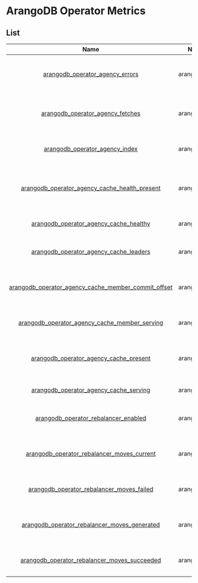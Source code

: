 # ArangoDB Operator Metrics

## List

|                                                      Name                                                       |     Namespace     |    Group     |  Type   | Description                                        |
|:---------------------------------------------------------------------------------------------------------------:|:-----------------:|:------------:|:-------:|:---------------------------------------------------|
|                     [arangodb_operator_agency_errors](./arangodb_operator_agency_errors.md)                     | arangodb_operator |    agency    | Counter | Current count of agency cache fetch errors         |
|                    [arangodb_operator_agency_fetches](./arangodb_operator_agency_fetches.md)                    | arangodb_operator |    agency    | Counter | Current count of agency cache fetches              |
|                      [arangodb_operator_agency_index](./arangodb_operator_agency_index.md)                      | arangodb_operator |    agency    |  Gauge  | Current index of the agency cache                  |
|       [arangodb_operator_agency_cache_health_present](./arangodb_operator_agency_cache_health_present.md)       | arangodb_operator | agency_cache |  Gauge  | Determines if local agency cache health is present |
|              [arangodb_operator_agency_cache_healthy](./arangodb_operator_agency_cache_healthy.md)              | arangodb_operator | agency_cache |  Gauge  | Determines if agency is healthy                    |
|              [arangodb_operator_agency_cache_leaders](./arangodb_operator_agency_cache_leaders.md)              | arangodb_operator | agency_cache |  Gauge  | Determines agency leader vote count                |
| [arangodb_operator_agency_cache_member_commit_offset](./arangodb_operator_agency_cache_member_commit_offset.md) | arangodb_operator | agency_cache |  Gauge  | Determines agency member commit offset             |
|       [arangodb_operator_agency_cache_member_serving](./arangodb_operator_agency_cache_member_serving.md)       | arangodb_operator | agency_cache |  Gauge  | Determines if agency member is reachable           |
|              [arangodb_operator_agency_cache_present](./arangodb_operator_agency_cache_present.md)              | arangodb_operator | agency_cache |  Gauge  | Determines if local agency cache is present        |
|              [arangodb_operator_agency_cache_serving](./arangodb_operator_agency_cache_serving.md)              | arangodb_operator | agency_cache |  Gauge  | Determines if agency is serving                    |
|                [arangodb_operator_rebalancer_enabled](./arangodb_operator_rebalancer_enabled.md)                | arangodb_operator |  rebalancer  |  Gauge  | Determines if rebalancer is enabled                |
|          [arangodb_operator_rebalancer_moves_current](./arangodb_operator_rebalancer_moves_current.md)          | arangodb_operator |  rebalancer  |  Gauge  | Define how many moves are currently in progress    |
|           [arangodb_operator_rebalancer_moves_failed](./arangodb_operator_rebalancer_moves_failed.md)           | arangodb_operator |  rebalancer  | Counter | Define how many moves failed                       |
|        [arangodb_operator_rebalancer_moves_generated](./arangodb_operator_rebalancer_moves_generated.md)        | arangodb_operator |  rebalancer  | Counter | Define how many moves were generated               |
|        [arangodb_operator_rebalancer_moves_succeeded](./arangodb_operator_rebalancer_moves_succeeded.md)        | arangodb_operator |  rebalancer  | Counter | Define how many moves succeeded                    |
